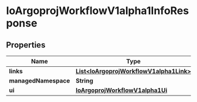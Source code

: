 

# IoArgoprojWorkflowV1alpha1InfoResponse


## Properties

Name | Type | Description | Notes
------------ | ------------- | ------------- | -------------
**links** | [**List&lt;IoArgoprojWorkflowV1alpha1Link&gt;**](IoArgoprojWorkflowV1alpha1Link.md) |  |  [optional]
**managedNamespace** | **String** |  |  [optional]
**ui** | [**IoArgoprojWorkflowV1alpha1Ui**](IoArgoprojWorkflowV1alpha1Ui.md) |  |  [optional]



